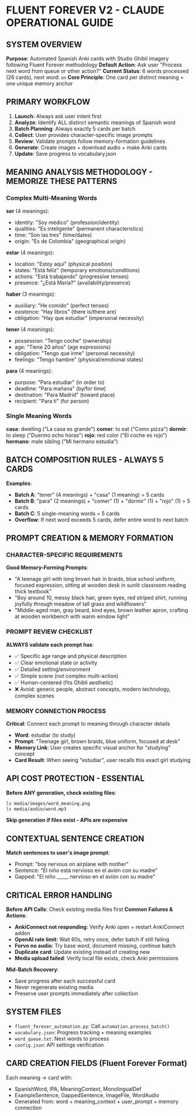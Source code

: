 # FLUENT FOREVER V2 - CLAUDE OPERATIONAL GUIDE

## SYSTEM OVERVIEW
**Purpose**: Automated Spanish Anki cards with Studio Ghibli imagery following Fluent Forever methodology
**Default Action**: Ask user "Process next word from queue or other action?" 
**Current Status**: 6 words processed (26 cards), next word: `un`
**Core Principle**: One card per distinct meaning = one unique memory anchor

## PRIMARY WORKFLOW
1. **Launch**: Always ask user intent first
2. **Analyze**: Identify ALL distinct semantic meanings of Spanish word  
3. **Batch Planning**: Always exactly 5 cards per batch
4. **Collect**: User provides character-specific image prompts
5. **Review**: Validate prompts follow memory-formation guidelines
6. **Generate**: Create images + download audio + make Anki cards
7. **Update**: Save progress to vocabulary.json

## MEANING ANALYSIS METHODOLOGY - MEMORIZE THESE PATTERNS

### Complex Multi-Meaning Words
**ser** (4 meanings):
- identity: "Soy médico" (profession/identity)
- qualities: "Es inteligente" (permanent characteristics)  
- time: "Son las tres" (time/dates)
- origin: "Es de Colombia" (geographical origin)

**estar** (4 meanings):
- location: "Estoy aquí" (physical position)
- states: "Está feliz" (temporary emotions/conditions)
- actions: "Está trabajando" (progressive tenses)
- presence: "¿Está María?" (availability/presence)

**haber** (3 meanings):
- auxiliary: "He comido" (perfect tenses)
- existence: "Hay libros" (there is/there are)
- obligation: "Hay que estudiar" (impersonal necessity)

**tener** (4 meanings):
- possession: "Tengo coche" (ownership)
- age: "Tiene 20 años" (age expressions)
- obligation: "Tengo que irme" (personal necessity)
- feelings: "Tengo hambre" (physical/emotional states)

**para** (4 meanings):
- purpose: "Para estudiar" (in order to)
- deadline: "Para mañana" (by/for time)
- destination: "Para Madrid" (toward place)
- recipient: "Para ti" (for person)

### Single Meaning Words
**casa**: dwelling ("La casa es grande")
**comer**: to eat ("Como pizza") 
**dormir**: to sleep ("Duermo ocho horas")
**rojo**: red color ("El coche es rojo")
**hermano**: male sibling ("Mi hermano estudia")

## BATCH COMPOSITION RULES - ALWAYS 5 CARDS

**Examples**:
- **Batch A**: "tener" (4 meanings) + "casa" (1 meaning) = 5 cards
- **Batch B**: "para" (2 meanings) + "comer" (1) + "dormir" (1) + "rojo" (1) = 5 cards  
- **Batch C**: 5 single-meaning words = 5 cards
- **Overflow**: If next word exceeds 5 cards, defer entire word to next batch

## PROMPT CREATION & MEMORY FORMATION

### CHARACTER-SPECIFIC REQUIREMENTS
**Good Memory-Forming Prompts**:
- "A teenage girl with long brown hair in braids, blue school uniform, focused expression, sitting at wooden desk in sunlit classroom reading thick textbook"
- "Boy around 10, messy black hair, green eyes, red striped shirt, running joyfully through meadow of tall grass and wildflowers"
- "Middle-aged man, gray beard, kind eyes, brown leather apron, crafting at wooden workbench with warm window light"

### PROMPT REVIEW CHECKLIST
**ALWAYS validate each prompt has**:
- ✅ Specific age range and physical description
- ✅ Clear emotional state or activity  
- ✅ Detailed setting/environment
- ✅ Simple scene (not complex multi-action)
- ✅ Human-centered (fits Ghibli aesthetic)
- ❌ Avoid: generic people, abstract concepts, modern technology, complex scenes

### MEMORY CONNECTION PROCESS
**Critical**: Connect each prompt to meaning through character details
- **Word**: estudiar (to study)
- **Prompt**: "Teenage girl, brown braids, blue uniform, focused at desk"
- **Memory Link**: User creates specific visual anchor for "studying" concept
- **Card Result**: When seeing "estudiar", user recalls this exact girl studying

## API COST PROTECTION - ESSENTIAL

**Before ANY generation, check existing files**:
```bash
ls media/images/word_meaning.png
ls media/audio/word.mp3
```
**Skip generation if files exist - APIs are expensive**

## CONTEXTUAL SENTENCE CREATION
**Match sentences to user's image prompt**:
- Prompt: "boy nervous on airplane with mother" 
- Sentence: "El niño está nervioso en el avión con su madre"
- Gapped: "El niño _____ nervioso en el avión con su madre"

## CRITICAL ERROR HANDLING

**Before API Calls**: Check existing media files first
**Common Failures & Actions**:
- **AnkiConnect not responding**: Verify Anki open + restart AnkiConnect addon
- **OpenAI rate limit**: Wait 60s, retry once, defer batch if still failing
- **Forvo no audio**: Try base word, document missing, continue batch
- **Duplicate card**: Update existing instead of creating new
- **Media upload failed**: Verify local file exists, check Anki permissions

**Mid-Batch Recovery**:
- Save progress after each successful card
- Never regenerate existing media
- Preserve user prompts immediately after collection

## SYSTEM FILES
- `fluent_forever_automation.py`: Call `automation.process_batch()`
- `vocabulary.json`: Progress tracking + meaning examples
- `word_queue.txt`: Next words to process
- `config.json`: API settings verification

## CARD CREATION FIELDS (Fluent Forever Format)
Each meaning → card with:
- SpanishWord, IPA, MeaningContext, MonolingualDef
- ExampleSentence, GappedSentence, ImageFile, WordAudio  
- Generated from: word + meaning_context + user_prompt + memory connection
